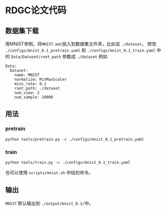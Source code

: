 # RDGC论文代码

## 数据集下载
用MNIST举例，将`MNIST.mat`放入到数据集文件夹，比如说 `./dataset`。
修改 `./configs/mnist_0.1_pretrain.yaml` 和 `./configs/mnist_0.1_train.yaml` 中的 `Data/Dataset/root_path` 参数成 `./dataset`
例如

```
Data:
  Dataset:
    name: MNIST
    normalize: MinMaxScaler
    miss_rate: 0.1
    root_path: ./dataset
    num_view: 2
    num_sample: 10000
```

## 用法
### pretrain
```
python tools/pretrain.py -c ./configs/mnist_0.1_pretrain.yaml
```

### train
```
python tools/train.py -c ./configs/mnist_0.1_train.yaml
```

也可以使用 `scripts/mnist.sh` 中给的命令。

## 输出
`MNIST` 默认输出到 `./output/mnist_0.1/`中。
